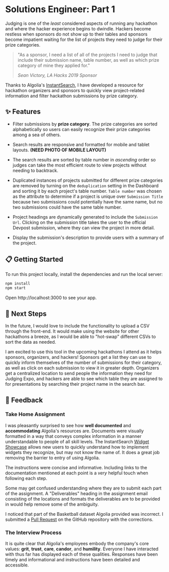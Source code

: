 # Solutions Engineer: Part 1

Judging is one of the *least* considered aspects of running any hackathon and where the hacker experience begins to dwindle. Hackers become restless when sponsors do not show up to their tables and sponsors become impatient waiting for the list of projects they need to judge for their prize categories.

> "As a sponsor, I need a list of all of the projects I need to judge that include their submission name, table number, as well as which prize category of mine they applied for."
>
> *Sean Victory, LA Hacks 2019 Sponsor*

Thanks to Algolia's [InstantSearch](https://www.algolia.com/products/instantsearch/), I have developed a resource for hackathon organizers and sponsors to quickly view project-related information and filter hackathon submissions by prize category.

## ✨ Features

* Filter submissions by **prize category**. The prize categories are sorted alphabetically so users can easily recognize their prize categories among a sea of others.

* Search results are responsive and formatted for mobile and tablet layouts. **(NEED PHOTO OF MOBILE LAYOUT)**

* The search results are sorted by table number in *ascending* order so judges can take the most efficient route to view projects without needing to backtrack.

* Duplicated instances of projects submitted for different prize categories are removed by turning on the `deduplication` setting in the Dashboard and sorting it by each project's table number. `Table number` was chosen as the attribute to determine if a project is unique over `Submission Title` because two submissions could potentially have the same name, but no two submissions could have the same table number.

* Project headings are dynamically generated to include the `Submission Url`. Clicking on the submission title takes the user to the official Devpost submission, where they can view the project in more detail.

* Display the submission's description to provide users with a summary of the project.


## 📋 Getting Started

To run this project locally, install the dependencies and run the local server:

```sh
npm install
npm start
```

Open http://localhost:3000 to see your app.

## 💭 Next Steps

In the future, I would love to include the functionality to upload a CSV through the front-end. It would make using the website for other hackathons a breeze, as I would be able to "hot-swap" different CSVs to sort the data as needed.

I am excited to use this tool in the upcoming hackathons I attend as it helps sponsors, organizers, and hackers! Sponsors get a list they can use to quickly inform themselves of the number of submissions for their category, as well as click on each submission to view it in greater depth. Organizers get a centralized location to send people the information they need for Judging Expo, and hackers are able to see which table they are assigned to for presentations by searching their project name in the search bar.

## 📝 Feedback

### Take Home Assignment

I was pleasantly surprised to see how **well documented** and **accommodating** Algolia's resources are. Documents were visually formatted in a way that conveys complex information in a manner understandable to people of all skill levels. The InstantSearch [Widget Showcase](https://www.algolia.com/doc/guides/building-search-ui/widgets/showcase/js/) allows new users to quickly understand how to implement widgets they recognize, but may not know the name of. It does a great job removing the barrier to entry of using Algolia.

The instructions were concise and informative. Including links to the documentation mentioned at each point is a *very* helpful touch when following each step.

Some may get confused understanding where they are to submit each part of the assignment. A "Deliverables" heading in the assignment email consisting of the locations and formats the deliverables are to be provided in would help remove some of the ambiguity.

I noticed that part of the Basketball dataset Algolia provided was incorrect. I submitted a [Pull Request](https://github.com/algolia/datasets/pull/7) on the GitHub repository with the corrections.

### The Interview Process

It is quite clear that Algolia's employees embody the company's core values: **grit**, **trust**, **care**, **candor**, and **humility**. Everyone I have interacted with thus far has displayed each of these qualities. Responses have been timely and informational and instructions have been detailed and accessible.

